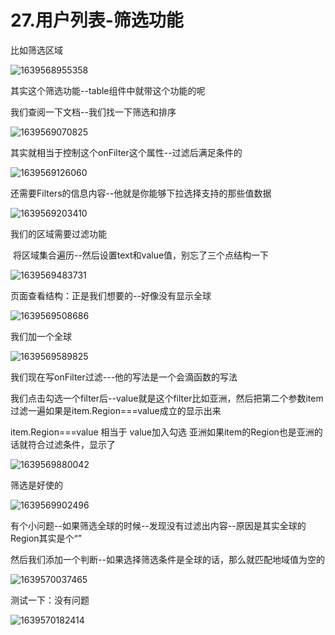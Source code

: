 # 27.用户列表-筛选功能

比如筛选区域

![1639568955358](../../../../.vuepress/public/images/1639568955358.png)



其实这个筛选功能--table组件中就带这个功能的呢

我们查阅一下文档--我们找一下筛选和排序

![1639569070825](../../../../.vuepress/public/images/1639569070825.png)





其实就相当于控制这个onFilter这个属性--过滤后满足条件的

![1639569126060](../../../../.vuepress/public/images/1639569126060.png)



还需要Filters的信息内容--他就是你能够下拉选择支持的那些值数据

![1639569203410](../../../../.vuepress/public/images/1639569203410.png)







我们的区域需要过滤功能

​		将区域集合遍历--然后设置text和value值，别忘了三个点结构一下

![1639569483731](../../../../.vuepress/public/images/1639569483731.png)



页面查看结构：正是我们想要的--好像没有显示全球

![1639569508686](../../../../.vuepress/public/images/1639569508686.png)



我们加一个全球

![1639569589825](../../../../.vuepress/public/images/1639569589825.png)





我们现在写onFilter过滤---他的写法是一个会滴函数的写法

​	我们点击勾选一个filter后--value就是这个filter比如亚洲，然后把第二个参数item过滤一遍如果是item.Region===value成立的显示出来

item.Region===value 相当于 value加入勾选 亚洲如果item的Region也是亚洲的话就符合过滤条件，显示了

![1639569880042](../../../../.vuepress/public/images/1639569880042.png)





筛选是好使的

![1639569902496](../../../../.vuepress/public/images/1639569902496.png)







有个小问题--如果筛选全球的时候--发现没有过滤出内容--原因是其实全球的Region其实是个“”

然后我们添加一个判断--如果选择筛选条件是全球的话，那么就匹配地域值为空的



![1639570037465](../../../../.vuepress/public/images/1639570037465.png)





测试一下：没有问题

![1639570182414](../../../../.vuepress/public/images/1639570182414.png)

































